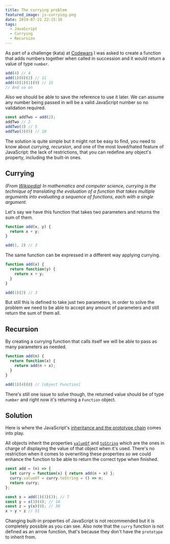 ```yaml
---
title: The currying problem
featured_image: js-currying.png
date: 2019-07-21 22:15:16
tags:
  - JavaScript
  - Currying
  - Recursion
---
```

As part of a challenge (kata) at [Codewars][1] I was asked to create a function that adds numbers together when called in succession and it would return a value of type `number`.

```javascript
add(4) // 4
add(1)(8)(2) // 11
add(4)(1)(1)(9) // 15
// And so on
```

<!-- more -->

Also we should be able to save the reference to use it later. We can assume any number being passed in will be a valid JavaScript number so no validation required.

```javascript
const addTwo = add(2);
addTwo // 2
addTwo(3) // 5
addTwo(3)(5) // 10
```

The solution is quite simple but it might not be easy to find, you need to know about *currying*, *recursion*, and one of the most loved/hated feature of JavaScript: the lack of restrictions, that you can redefine any object's property, including the built-in ones.

## Currying

*(From [Wikipedia][4]) In mathematics and computer science, currying is the technique of translating the evaluation of a function that takes multiple arguments into evaluating a sequence of functions, each with a single argument.*

Let's say we have this function that takes two parameters and returns the sum of them.

```javascript
function add(x, y) {
  return x + y;
}

add(1, 2) // 3
```

The same function can be expressed in a different way applying currying.

```javascript
function add(x) {
  return function(y) {
    return x + y;
  }
}

add(1)(2) // 3
```

But still this is defined to take just two parameters, in order to solve the problem we need to be able to accept any amount of parameters and still return the sum of them all.

## Recursion

By creating a currying function that calls itself we will be able to pass as many parameters as needed.

```javascript
function add(n) {
  return function(x) {
    return add(n + x);
  }
}

add(1)(4)(8) // [object Function]
```

There's still one issue to solve though, the returned value should be of type `number` and right now it's returning a `Function` object.

## Solution

Here is where the JavaScript's [inheritance and the prototype chain][3] comes into play.

All objects inherit the properties [`valueOf`][5] and [`toString`][6] which are the ones in charge of displaying the value of that object when it's used. There's no restriction when it comes to overwriting these properties so we could enhance the function to be able to return the correct type when finished.

```javascript
const add = (n) => {
  let curry = function(x) { return add(n + x) };
  curry.valueOf = curry.toString = () => n;
  return curry;
};

const x = add(1)(3)(3); // 7
const y = x(3)(4); // 14
const z = y(x)(9); // 30
x + y + z // 51
```

Changing built-in properties of JavaScript is not recommended but it is completely possible as you can see. Also note that the `curry` function is not defined as an arrow function, that's because they don't have the `prototype` to inherit from.

[1]: https://www.codewars.com
[2]: https://en.wikipedia.org/wiki/Currying
[3]: https://developer.mozilla.org/en-US/docs/Web/JavaScript/Inheritance_and_the_prototype_chain
[4]: https://en.wikipedia.org/wiki/Currying
[5]: https://developer.mozilla.org/en-US/docs/Web/JavaScript/Reference/Global_Objects/Object/valueOf
[6]: https://developer.mozilla.org/en-US/docs/Web/JavaScript/Reference/Global_Objects/Function/toString
